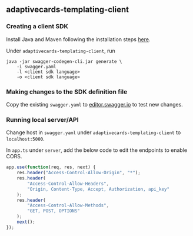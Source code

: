 ## adaptivecards-templating-client

### Creating a client SDK 

Install Java and Maven following the installation steps [here](https://github.com/swagger-api/swagger-codegen#prerequisites).

Under `adaptivecards-templating-client`, run 

```shell
java -jar swagger-codegen-cli.jar generate \
	-i swagger.yaml
	-l <client sdk language>
	-o <client sdk language>
```

### Making changes to the SDK definition file

Copy the existing `swagger.yaml` to [editor.swagger.io](https://editor.swagger.io/) to test new changes. 

### Running local server/API

Change host in `swagger.yaml` under `adaptivecards-templating-client` to `localhost:5000`.

In `app.ts` under `server`, add the below code to edit the endpoints to enable CORS. 

```javascript
app.use(function(req, res, next) {
    res.header("Access-Control-Allow-Origin", "*");
    res.header(
        "Access-Control-Allow-Headers",
        "Origin, Content-Type, Accept, Authorization, api_key"
    );
    res.header(
        "Access-Control-Allow-Methods",
        "GET, POST, OPTIONS"
    );
    next();
});
```

